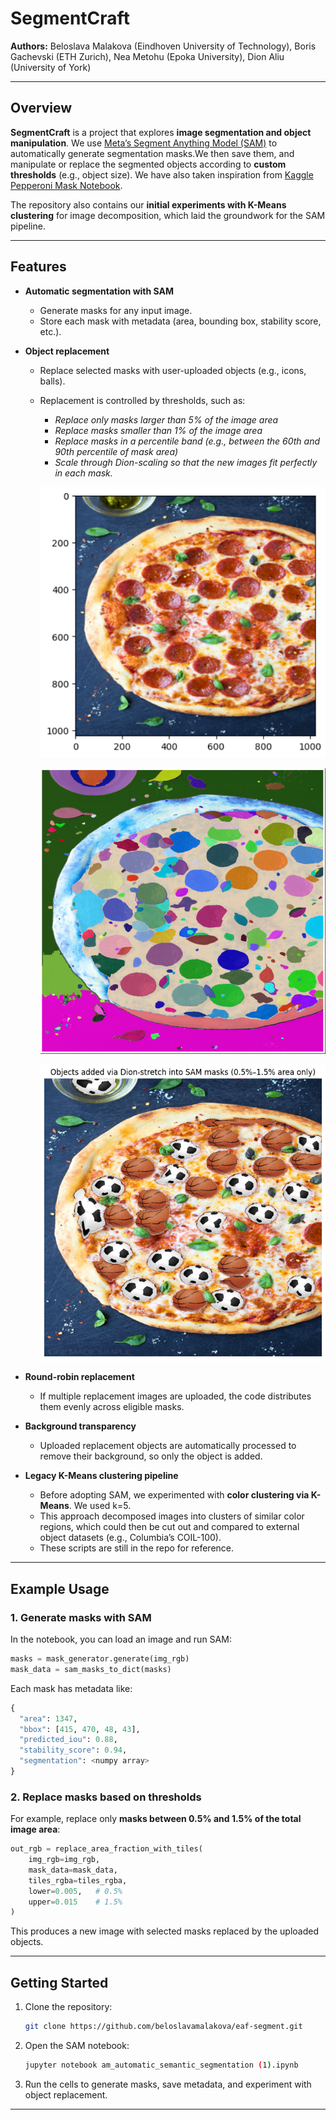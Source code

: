 # SegmentCraft

**Authors:** Beloslava Malakova (Eindhoven University of Technology), Boris Gachevski (ETH Zurich), Nea Metohu (Epoka University), Dion Aliu (University of York)

---

## Overview

**SegmentCraft** is a project that explores **image segmentation and object manipulation**.
We use [Meta’s Segment Anything Model (SAM)](https://ai.meta.com/datasets/segment-anything/) to automatically generate segmentation masks.We then save them, and  manipulate or replace the segmented objects according to **custom thresholds** (e.g., object size). We have also taken inspiration from [Kaggle Pepperoni Mask Notebook](https://www.kaggle.com/code/yogendrayatnalkar/sam-automatic-semantic-segmentation/notebook).

The repository also contains our **initial experiments with K-Means clustering** for image decomposition, which laid the groundwork for the SAM pipeline.

---

## Features

* **Automatic segmentation with SAM**

  * Generate masks for any input image.
  * Store each mask with metadata (area, bounding box, stability score, etc.).

* **Object replacement**

  * Replace selected masks with user-uploaded objects (e.g., icons, balls).
  * Replacement is controlled by thresholds, such as:

    * *Replace only masks larger than 5% of the image area*
    * *Replace masks smaller than 1% of the image area*
    * *Replace masks in a percentile band (e.g., between the 60th and 90th percentile of mask area)*
    * *Scale through Dion-scaling so that the new images fit perfectly in each mask.*

    <p align="center">
       <img src="images/pizza_original.png" alt=" Pizza Image" width="500"/>
    </p>

    <p align="center">
       <img src="images/pizza-SAM.png" alt="Segmented Pizza Image" width="500"/>
    </p>
    
    <p align="center">
       <img src="images/pizza_decomposed.png" alt="Final Pizza Image" width="500"/>
    </p>


* **Round-robin replacement**

  * If multiple replacement images are uploaded, the code distributes them evenly across eligible masks.

* **Background transparency**

  * Uploaded replacement objects are automatically processed to remove their background, so only the object is added.

* **Legacy K-Means clustering pipeline**

  * Before adopting SAM, we experimented with **color clustering via K-Means**. We used k=5.
  * This approach decomposed images into clusters of similar color regions, which could then be cut out and compared to external object datasets (e.g., Columbia’s COIL-100).
  * These scripts are still in the repo for reference.

---

## Example Usage

### 1. Generate masks with SAM

In the notebook, you can load an image and run SAM:

```python
masks = mask_generator.generate(img_rgb)
mask_data = sam_masks_to_dict(masks)
```

Each mask has metadata like:

```python
{
  "area": 1347,
  "bbox": [415, 470, 48, 43],
  "predicted_iou": 0.88,
  "stability_score": 0.94,
  "segmentation": <numpy array>
}
```

### 2. Replace masks based on thresholds

For example, replace only **masks between 0.5% and 1.5% of the total image area**:

```python
out_rgb = replace_area_fraction_with_tiles(
    img_rgb=img_rgb,
    mask_data=mask_data,
    tiles_rgba=tiles_rgba,
    lower=0.005,   # 0.5%
    upper=0.015    # 1.5%
)
```

This produces a new image with selected masks replaced by the uploaded objects.

---

## Getting Started

1. Clone the repository:

   ```bash
   git clone https://github.com/beloslavamalakova/eaf-segment.git
   ```


2. Open the SAM notebook:

   ```bash
   jupyter notebook am_automatic_semantic_segmentation (1).ipynb
   ```

4. Run the cells to generate masks, save metadata, and experiment with object replacement.

---
